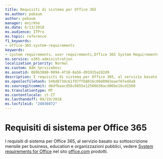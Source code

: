 ```yaml
---
title: Requisiti di sistema per Office 365
ms.author: pebaum
author: pebaum
manager: mnirkhe
ms.date: 6/13/2018
ms.audience: ITPro
ms.topic: reference
f1_keywords:
- office-365-system-requirements
keywords:
- system requirements, user requirements,Office 365 System Requirements
ms.service: o365-administration
localization_priority: Normal
ms.custom: Adm_ServiceDesc
ms.assetid: 089b3880-9094-4f18-8a56-d91915a2d2d9
description: I requisiti di sistema per Office 365, al servizio basato su sottoscrizione mensile per business, education e organizzazioni pubblici, vedere System requirements for Office nel sito office.com prodotti.
ms.openlocfilehash: 540d873dc61f97ffb8016c09d8903eaef6fed4a8
ms.sourcegitcommit: d6dfbaacd56c0855e12500b38acd06be16cd1560
ms.translationtype: MT
ms.contentlocale: it-IT
ms.lasthandoff: 09/19/2018
ms.locfileid: "24036072"
---
```

# <a name="office-365-system-requirements"></a>Requisiti di sistema per Office 365

I requisiti di sistema per Office 365, al servizio basato su sottoscrizione mensile per business, education e organizzazioni pubblici, vedere [System requirements for Office](http://go.microsoft.com/fwlink/?LinkID=626095&amp;clcid=0x409) nel sito [office.com](http://go.microsoft.com/fwlink/?LinkID=509817&amp;clcid=0x409) prodotti. 
  

